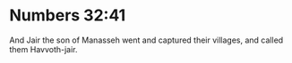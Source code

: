 # Numbers 32:41

And Jair the son of Manasseh went and captured their villages, and called them Havvoth-jair.
